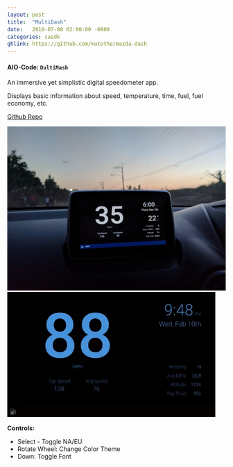 ```yaml
---
layout: post
title:  "MultiDash"
date:   2018-07-08 02:00:00 -0800
categories: casdk
ghlink: https://github.com/kutothe/mazda-dash
---
```



#### AIO-Code: `DultiMash`

An immersive yet simplistic digital speedometer app. 

Displays basic information about speed, temperature, time, fuel, fuel economy, etc. 

[Github Repo]({{page.ghlink}})

![MultiDash](/images/ss-car.jpg)
![Spin the Wheel!](/images/multidash.webp)

**Controls:**

- Select - Toggle NA/EU
- Rotate Wheel: Change Color Theme
- Down: Toggle Font
